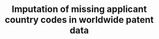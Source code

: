 ---
citation: "\n@article{seliger_imputation_2020,\n\ttitle = {Imputation of missing applicant
  country codes in worldwide patent data},\n\turl = {https://dataverse.harvard.edu/dataset.xhtml?persistentId=doi:10.7910/DVN/XNTL0W},\n\tdoi
  = {10.7910/DVN/XNTL0W},\n\tabstract = {The file ctry\\_app\\_person.txt contains
  identifiers for patent first filings and the applicant (corresponding to appln\\_id
  and person\\_id in PATSTAT) a...},\n\tlanguage = {en},\n\turldate = {2021-08-17},\n\tauthor
  = {Seliger, Florian},\n\tmonth = oct,\n\tyear = {2020},\n\tnote = {type: dataset},\n}\n"
code: ' https://github.com/seligerf/Imputation-of-missing-location-information-for-worldwide-patent-data'
datasets_and_publications_using_this_dataset: ' https://doi.org/10.1016/j.dib.2020.106615'
description: We present a general method for imputing missing information in the Worldwide
  Patent Statistical Database (PATSTAT) and make the resulting datasets publicly available.
  The PATSTAT database is the de facto standard for academic research using patent
  data. Complete information on patents is essential to obtain an accurate picture
  of technological activities across countries and over time. However, the coverage
  of the database is far from complete. Our data imputation method exploits detailed
  institutional knowledge about the international patent system, and we codify it
  in a SQL algorithm. We provide two datasets related to the imputation of missing
  country codes and missing technology classification. We also release the algorithm
  that can be easily adapted to impute other pieces of information that are missing
  in PATSTAT.
documentation: https://www.sciencedirect.com/science/article/pii/S2352340920314955
doi: https://doi.org/10.7910/DVN/XNTL0W
last_edit: 08/17/2021, 11:51:42
location: https://dataverse.harvard.edu/dataset.xhtml?persistentId=doi:10.7910/DVN/XNTL0W
maintained_by: Contact maintainer through Dataverse
record_creation_timestamp: 08/17/2021, 11:51:42
related_publications: ' https://doi.org/10.1016/j.dib.2020.106615'
shortname: missing_applicant_codes
tags:
- Patents
- ' Location of applicants'
- ' PATSTAT'
- ' Imputation'
terms_of_use: ' CC0 - "Public Domain Dedication" '
title: Imputation of missing applicant country codes in worldwide patent data
uuid: fb46d05b-2bd9-41fc-a739-91b77a2e85d6
---